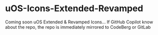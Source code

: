 # uOS-Icons-Extended-Revamped
Coming soon uOS Extended &amp; Revamped Icons... If GitHub Copilot know about the repo, the repo is immediately mirrored to CodeBerg or GitLab
